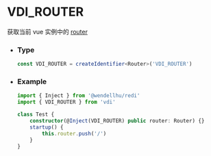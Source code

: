 # VDI_ROUTER

获取当前 vue 实例中的 [router](https://router.vuejs.org/zh/api/#router-%E6%96%B9%E6%B3%95)

-   ### Type

    ```ts
    const VDI_ROUTER = createIdentifier<Router>('VDI_ROUTER')
    ```

-   ### Example

    ```ts
    import { Inject } from '@wendellhu/redi'
    import { VDI_ROUTER } from 'vdi'

    class Test {
        constructor(@Inject(VDI_ROUTER) public router: Router) {}
        startup() {
            this.router.push('/')
        }
    }
    ```
